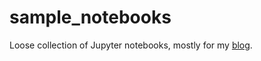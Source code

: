 # sample_notebooks
Loose collection of Jupyter notebooks, mostly for my [blog](www.sarem-seitz.com).
